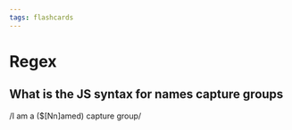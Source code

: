 ```yaml
---
tags: flashcards
---
```


# Regex


## What is the JS syntax for names capture groups

/I am a ($<name>[Nn]amed) capture group/